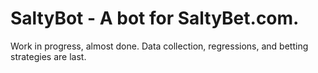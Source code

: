 # SaltyBot - A bot for SaltyBet.com.  
Work in progress, almost done.  Data collection, regressions, and betting strategies are last.
